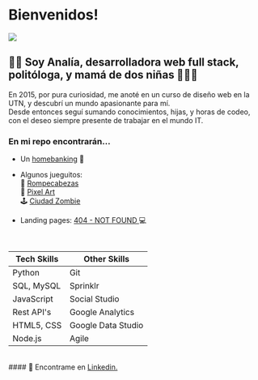 # Bienvenidos! 
<img src="https://media.giphy.com/media/DSJXFUdrXtLWu8qFH6/giphy.gif" />

## 👩‍💻 Soy Analía, desarrolladora web full stack, politóloga, y mamá de dos niñas 👩‍👧‍👧 
En 2015, por pura curiosidad, me anoté en un curso de diseño web en la UTN, y descubrí un mundo apasionante para mí.<br>
Desde entonces seguí sumando conocimientos, hijas, y horas de codeo, con el deseo siempre presente de trabajar en el mundo IT.<br>


### En mi repo encontrarán...

- Un <a href="https://anita86.github.io/Proyecto-2-Homebanking/">homebanking</a> 🏧  

- Algunos jueguitos:  
🧩 <a href="https://anita86.github.io/Proyecto-3-Rompecabezas/">Rompecabezas</a> <br> 
🎨 <a href="https://anita86.github.io/Proyecto-4-Pixel-art/">Pixel Art</a> <br> 
🕹️ <a href="https://anita86.github.io/Proyecto-5-Ciudad-Zombie/">Ciudad Zombie</a>  

- Landing pages: <a href="https://anita86.github.io/404-NOT-FOUND/">404 - NOT FOUND </a> 💻 
<br>

Tech Skills | Other Skills
------------ | -------------
 Python | Git
 SQL, MySQL | Sprinklr
JavaScript | Social Studio
Rest API's | Google Analytics
HTML5, CSS | Google Data Studio
Node.js | Agile

<br>
#### 📍 Encontrame en <a href="https://www.linkedin.com/in/ana-bobadilla/">Linkedin.</a>




<!---
anita86/anita86 is a ✨ special ✨ repository because its `README.md` (this file) appears on your GitHub profile.
You can click the Preview link to take a look at your changes.
--->

